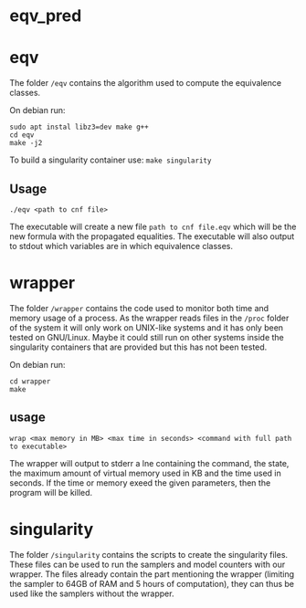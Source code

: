 # eqv_pred

# eqv

The folder `/eqv` contains the algorithm used to compute the equivalence classes.

On debian run:
```
sudo apt instal libz3=dev make g++
cd eqv
make -j2
```

To build a singularity container use:
```make singularity```

## Usage

```./eqv <path to cnf file>```

The executable will create a new file `path to cnf file.eqv` which will be the new formula
with the propagated equalities. The executable will also output to stdout
which variables are in which equivalence classes.

# wrapper

The folder `/wrapper` contains the code used to monitor both time and memory usage
of a process. As the wrapper reads files in the `/proc` folder of the system
it will only work on UNIX-like systems and it has only been tested on GNU/Linux.
Maybe it could still run on other systems inside the singularity containers
that are provided but this has not been tested.

On debian run:
```
cd wrapper
make
```

## usage

```wrap <max memory in MB> <max time in seconds> <command with full path to executable>```

The wrapper will output to stderr a lne containing the command, the state,
the maximum amount of virtual memory used in KB and the time used in seconds.
If the time or memory exeed the given parameters, then the program will be killed.

# singularity

The folder `/singularity` contains the scripts to create the singularity files.
These files can be used to run the samplers and model counters with our wrapper.
The files already contain the part mentioning the wrapper (limiting the sampler
to 64GB of RAM and 5 hours of computation), they can thus be used like the
samplers without the wrapper.

